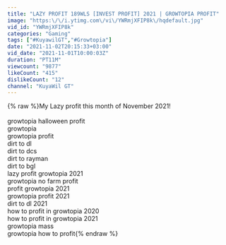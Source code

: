 ```yaml
---
title: "LAZY PROFIT 189WLS [INVEST PROFIT] 2021 | GROWTOPIA PROFIT"
image: "https:\/\/i.ytimg.com\/vi\/YWRmjXFIP8k\/hqdefault.jpg"
vid_id: "YWRmjXFIP8k"
categories: "Gaming"
tags: ["#KuyawilGT","#Growtopia"]
date: "2021-11-02T20:15:33+03:00"
vid_date: "2021-11-01T10:00:03Z"
duration: "PT11M"
viewcount: "9877"
likeCount: "415"
dislikeCount: "12"
channel: "KuyaWil GT"
---
```

{% raw %}My Lazy profit this month of November 2021! <br /><br />growtopia halloween profit<br />growtopia<br />growtopia profit<br />dirt to dl<br />dirt to dcs<br />dirt to rayman<br />dirt to bgl<br />lazy profit growtopia 2021<br />growtopia no farm profit<br />profit growtopia 2021<br />growtopia profit 2021<br />dirt to dl 2021<br />how to profit in growtopia 2020<br />how to profit in growtopia 2021<br />growtopia mass<br />growtopia how to profit{% endraw %}
